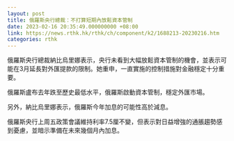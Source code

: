 ```yaml
---
layout: post
title: 俄羅斯央行總裁：不打算短期內放鬆資本管制
date: 2023-02-16 20:35:49.000000000 +08:00
link: https://news.rthk.hk/rthk/ch/component/k2/1688213-20230216.htm
categories: rthk
---
```


俄羅斯央行總裁納比烏里娜表示，央行未看到大幅放鬆資本管制的機會，並表示可能在3月延長對外匯提款的限制。她重申，一直實施的控制措施對金融穩定十分重要。

俄羅斯盧布去年跌至歷史最低水平，俄羅斯啟動資本管制，穩定外匯市場。

另外，納比烏里娜表示，俄羅斯今年加息的可能性高於減息。

俄羅斯央行上周五政策會議維持利率7.5厘不變，但表示對日益增強的通脹趨勢感到憂慮，並暗示準備在未來幾個月內加息。
